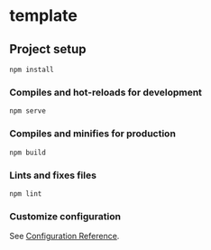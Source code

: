 # template

## Project setup

```
npm install
```

### Compiles and hot-reloads for development

```
npm serve
```

### Compiles and minifies for production

```
npm build
```

### Lints and fixes files

```
npm lint
```

### Customize configuration

See [Configuration Reference](https://cli.vuejs.org/config/).
